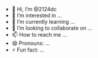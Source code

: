 - 👋 Hi, I’m @2124dc
- 👀 I’m interested in ...
- 🌱 I’m currently learning ...
- 💞️ I’m looking to collaborate on ...
- 📫 How to reach me ...
- 😄 Pronouns: ...
- ⚡ Fun fact: ...

<!---
2124dc/2124dc is a ✨ special ✨ repository because its `README.md` (this file) appears on your GitHub profile.
You can click the Preview link to take a look at your changes.
--->
